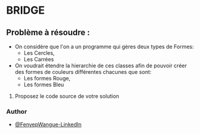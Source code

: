 # BRIDGE

## Problème à résoudre :

- On considère que l'on a un programme qui gères deux types de Formes:
    - Les Cercles,
    - Les Carrées
- On voudrait étendre la hierarchie de ces classes afin de pouvoir créer des formes de couleurs différentes chacunes que sont:
    - Les formes Rouge,
    - Les formes Bleu
1. Proposez le code source de votre solution


### Author

- [@FenyepWangue-LinkedIn](https://www.linkedin.com/in/wangue-fenyep-631096193/)
